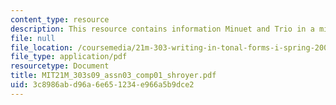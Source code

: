 ```yaml
---
content_type: resource
description: This resource contains information Minuet and Trio in a minor.
file: null
file_location: /coursemedia/21m-303-writing-in-tonal-forms-i-spring-2009/3c8986abd96a6e651234e966a5b9dce2_MIT21M_303s09_assn03_comp01_shroyer.pdf
file_type: application/pdf
resourcetype: Document
title: MIT21M_303s09_assn03_comp01_shroyer.pdf
uid: 3c8986ab-d96a-6e65-1234-e966a5b9dce2
---
```

